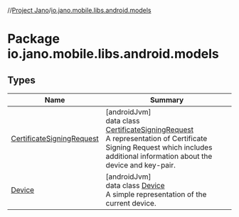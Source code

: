 //[Project Jano](../../index.md)/[io.jano.mobile.libs.android.models](index.md)

# Package io.jano.mobile.libs.android.models

## Types

| Name | Summary |
|---|---|
| [CertificateSigningRequest](-certificate-signing-request/index.md) | [androidJvm]<br>data class [CertificateSigningRequest](-certificate-signing-request/index.md)<br>A representation of Certificate Signing Request which includes additional information about the device and key-pair. |
| [Device](-device/index.md) | [androidJvm]<br>data class [Device](-device/index.md)<br>A simple representation of the current device. |
